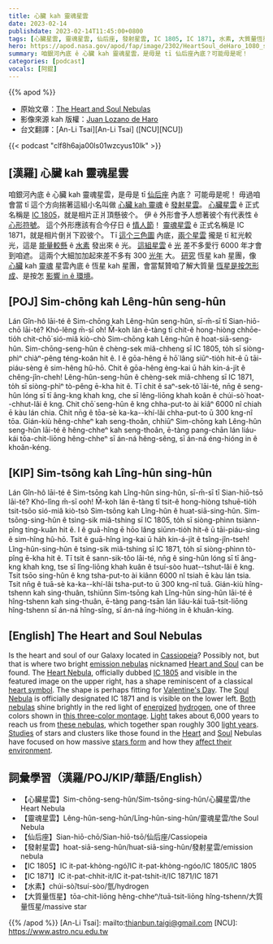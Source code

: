 ```yaml
---
title: 心臟 kah 靈魂星雲
date: 2023-02-14
publishdate: 2023-02-14T11:45:00+0800
tags: [心臟星雲, 靈魂星雲, 仙后座, 發射星雲, IC 1805, IC 1871, 水素, 大質量恆星]
hero: https://apod.nasa.gov/apod/fap/image/2302/HeartSoul_deHaro_1080_starless.jpg
summary: 咱銀河內底 ê 心臟 kah 靈魂星雲，是毋是 tī 仙后座內底？可能毋是呢！
categories: [podcast]
vocals: [阿錕]
---
```


{{% apod %}}

- 原始文章：[The Heart and Soul Nebulas](https://apod.nasa.gov/apod/ap230214.html)
- 影像來源 kah 版權：[Juan Lozano de Haro](http://observatorioelche.blogspot.com/)
- 台文翻譯：[An-Li Tsai][An-Li Tsai] ([NCU][NCU])

{{< podcast "clf8h6aja00ls01wzcyus10lk" >}}

## [漢羅] 心臟 kah 靈魂星雲
咱銀河內底 ê 心臟 kah 靈魂星雲，是毋是 tī [仙后座][Cassiopeia] 內底？
可能毋是呢！
毋過咱會當 tī 這个方向揣著這組小名叫做 [心臟 kah 靈魂][Heart and Soul] ê [發射星雲][emission nebulas]。
[心臟星雲][Heart Nebula] ê 正式名稱是 [IC 1805][IC 1805]，就是相片正爿頂懸彼个。
伊 ê 外形會予人想著彼个有代表性 ê [心形符號][heart symbol]。
這个外形應該有合今仔日 ê [情人節][Valentine's Day]！
[靈魂星雲][Soul Nebula] ê 正式名稱是 IC 1871，就是相片倒爿下跤彼个。
Tī [這个三色圖][this three-color montage] 內底，[兩个星雲][Both nebulas] 攏是 tī 紅光較光，這是 [能量較懸][energized] ê [水素][hydrogen] 發出來 ê 光。
[這組星雲][these nebulas] ê [光][Light] 差不多愛行 6000 年才會到咱遮。
這兩个大細加加起來差不多有 300 [光年][light years] 大。
[研究][Studies] 恆星 kah 星團，像 [心臟][Heart] kah [靈魂][Soul] 星雲內底 ê 恆星 kah 星團，會當幫贊咱了解大質量 [恆星是按怎形成][stars form]、是按怎 [影響 in ê 環境][affect their environment]。


## [POJ] Sim-chōng kah Lêng-hûn seng-hûn
Lán Gîn-hô lāi-té ê Sim-chōng kah Lêng-hûn seng-hûn, sī-m̄-sī tī Sian-hiō-chō lāi-té?
Khó-lêng m̄-sī o͘h!
M̄-koh lán ē-tàng tī chit-ê hong-hiòng chhōe-tio̍h chit-chō͘ sió-miâ kiò-chò Sim-chōng kah Lêng-hûn ê hoat-siā-seng-hûn.
Sim-chōng-seng-hûn ê chèng-sek miâ-chheng sī IC 1805, to̍h sī siòng-phìⁿ chiàⁿ-pêng téng-koân hit ê.
I ê gōa-hêng ē hō͘ lâng siūⁿ-tio̍h hit-ê ū tāi-piáu-sèng ê sim-hêng hû-hō.
Chit ê gōa-hêng èng-kai ū ha̍h kin-á-ji̍t ê chêng-jîn-cheh!
Lêng-hûn-seng-hûn ê chèng-sek miâ-chheng sī IC 1871, to̍h sī siòng-phìⁿ tò-pêng ē-kha hit ê.
Tī chit ê saⁿ-sek-tô͘ lāi-té, nn̄g ê seng-hûn lóng sī tī âng-kng khah kng, che sī lêng-liōng khah koân ê chúi-sò͘ hoat--chhut-lâi ê kng.
Chit chō͘ seng-hûn ê kng chha-put-to ài kiâⁿ 6000 nî chiah ē kàu lán chia.
Chit nn̄g ê tōa-sè ka-ka--khí-lâi chha-put-to ū 300 kng-nî tōa.
Gián-kiù hêng-chheⁿ kah seng-thoân, chhiūⁿ Sim-chōng kah Lêng-hûn seng-hûn lāi-té ê hêng-chheⁿ kah seng-thoân, ē-tàng pang-chān lán liáu-kái tōa-chit-liōng hêng-chheⁿ sī án-ná hêng-sêng, sī án-ná éng-hióng in ê khoân-kéng.

## [KIP] Sim-tsōng kah Lîng-hûn sing-hûn
Lán Gîn-hô lāi-té ê Sim-tsōng kah Lîng-hûn sing-hûn, sī-m̄-sī tī Sian-hiō-tsō lāi-té?
Khó-lîng m̄-sī ooh!
M̄-koh lán ē-tàng tī tsit-ê hong-hiòng tshuē-tio̍h tsit-tsōo sió-miâ kiò-tsò Sim-tsōng kah Lîng-hûn ê huat-siā-sing-hûn.
Sim-tsōng-sing-hûn ê tsìng-sik miâ-tshing sī IC 1805, to̍h sī siòng-phìnn tsiànn-pîng tíng-kuân hit ê.
I ê guā-hîng ē hōo lâng siūnn-tio̍h hit-ê ū tāi-piáu-sìng ê sim-hîng hû-hō.
Tsit ê guā-hîng ìng-kai ū ha̍h kin-á-ji̍t ê tsîng-jîn-tseh!
Lîng-hûn-sing-hûn ê tsìng-sik miâ-tshing sī IC 1871, to̍h sī siòng-phìnn tò-pîng ē-kha hit ê.
Tī tsit ê sann-sik-tôo lāi-té, nn̄g ê sing-hûn lóng sī tī âng-kng khah kng, tse sī lîng-liōng khah kuân ê tsuí-sòo huat--tshut-lâi ê kng.
Tsit tsōo sing-hûn ê kng tsha-put-to ài kiânn 6000 nî tsiah ē kàu lán tsia.
Tsit nn̄g ê tuā-sè ka-ka--khí-lâi tsha-put-to ū 300 kng-nî tuā.
Gián-kiù hîng-tshenn kah sing-thuân, tshiūnn Sim-tsōng kah Lîng-hûn sing-hûn lāi-té ê hîng-tshenn kah sing-thuân, ē-tàng pang-tsān lán liáu-kái tuā-tsit-liōng hîng-tshenn sī án-ná hîng-sîng, sī án-ná íng-hióng in ê khuân-kíng.

## [English] The Heart and Soul Nebulas
Is the heart and soul of our Galaxy located in [Cassiopeia][Cassiopeia]?
Possibly not, but that is where two bright [emission nebulas][emission nebulas] nicknamed [Heart and Soul][Heart and Soul] can be found.
The [Heart Nebula][Heart Nebula], officially dubbed [IC 1805][IC 1805] and visible in the featured image on the upper right, has a shape reminiscent of a classical [heart symbol][heart symbol].
The shape is perhaps fitting for [Valentine's Day][Valentine's Day].
The [Soul Nebula][Soul Nebula] is officially designated IC 1871 and is visible on the lower left.
[Both nebulas][Both nebulas] shine brightly in the red light of [energized][energized] [hydrogen][hydrogen], one of three colors shown in [this three-color montage][this three-color montage].
[Light][Light] takes about 6,000 years to reach us from [these nebulas][these nebulas], which together span roughly 300 [light years][light years].
[Studies][Studies] of stars and clusters like those found in the [Heart][Heart] and [Soul][Soul] Nebulas have focused on how massive [stars form][stars form] and how they [affect their environment][affect their environment].


## 詞彙學習（漢羅/POJ/KIP/華語/English）
- 【心臟星雲】Sim-chōng-seng-hûn/Sim-tsōng-sing-hûn/心臟星雲/the Heart Nebula
- 【靈魂星雲】Lêng-hûn-seng-hûn/Lîng-hûn-sing-hûn/靈魂星雲/the Soul Nebula
- 【仙后座】Sian-hiō-chō/Sian-hiō-tsō/仙后座/Cassiopeia
- 【發射星雲】hoat-siā-seng-hûn/huat-siā-sing-hûn/發射星雲/emission nebula
- 【IC 1805】IC it-pat-khòng-ngó͘/IC it-pat-khòng-ngóo/IC 1805/IC 1805
- 【IC 1871】IC it-pat-chhit-it/IC it-pat-tshit-it/IC 1871/IC 1871
- 【水素】chúi-sò͘/tsuí-sòo/氫/hydrogen
- 【大質量恆星】tōa-chit-liōng hêng-chheⁿ/tuā-tsit-liōng hîng-tshenn/大質量恆星/massive star


{{% /apod %}}
[An-Li Tsai]: mailto:thianbun.taigi@gmail.com
[NCU]: https://www.astro.ncu.edu.tw

[copyright]: https://apod.nasa.gov/apod/fap/lib/about_apod.html#srapply
[License]: https://creativecommons.org/licenses/by/2.0/

[Cassiopeia]:https://en.wikipedia.org/wiki/Cassiopeia_(constellation)
[emission nebulas]:https://apod.nasa.gov/apod/emission_nebulae.html
[Heart and Soul]: http://www.youtube.com/watch?v=YsIL07eOqOU
[Heart Nebula]:https://apod.nasa.gov/apod/ap220214.html
[IC 1805]:https://apod.nasa.gov/apod/ap111025.html
[heart symbol]:http://en.wikipedia.org/wiki/Heart_(symbol)
[Valentine's Day]:https://en.wikipedia.org/wiki/Valentine%27s_Day
[Soul Nebula]:https://apod.nasa.gov/apod/ap180821.html
[Both nebulas]:https://apod.nasa.gov/apod/ap160924.html
[energized]:https://apod.nasa.gov/apod/ap030410.html
[hydrogen]:https://periodic.lanl.gov/1.shtml
[this three-color montage]:http://observatorioelche.blogspot.com/2023/01/heart-soul-nebulas-rgbha.html
[Light]:https://science.nasa.gov/ems/01_intro
[these nebulas]:https://apod.nasa.gov/apod/ap180823.html
[light years]:https://chandra.harvard.edu/photo/cosmic_distance.html
[Studies]:https://ui.adsabs.harvard.edu/abs/1999A%26AS..136..313S/abstract
[Heart]:https://en.wikipedia.org/wiki/Heart_Nebula
[Soul]:https://en.wikipedia.org/wiki/Soul_Nebula
[stars form]:https://apod.nasa.gov/apod/ap210630.html
[affect their environment]:https://s-media-cache-ak0.pinimg.com/564x/0a/4e/27/0a4e2732638c9d7532de25394eea6257.jpg
